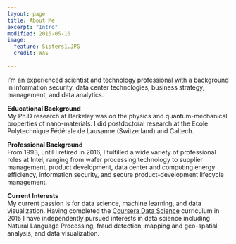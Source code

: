 ```yaml
---
layout: page
title: About Me
excerpt: "Intro"
modified: 2016-05-16
image:
  feature: Sisters1.JPG
  credit: WAS
  
---
```


I’m an experienced scientist and technology professional with a background in information security, data center technologies, business strategy, management, and data analytics.
 
__Educational Background__  
My Ph.D research at Berkeley was on the physics and quantum-mechanical properties of nano-materials. I did postdoctoral research at the Ecole Polytechnique Fédérale de Lausanne (Switzerland) and Caltech. 

__Professional Background__  
From 1993, until I retired in 2016, I fulfilled a wide variety of professional roles at Intel, ranging from wafer processing technology to supplier management, product development, data center and computing energy efficiency, information security, and secure product-development lifecycle management.  

__Current Interests__  
My current passion is for data science, machine learning, and data visualization. Having completed the [Coursera Data Science](https://www.coursera.org/specializations/jhu-data-science) curriculum in 2015 I have independently pursued interests in data science including Natural Language Processing, fraud detection, mapping and geo-spatial analysis, and data visualization. 

